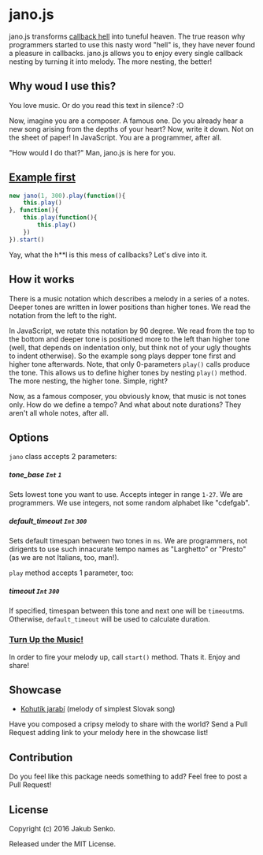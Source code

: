 # jano.js
jano.js transforms [callback hell](http://callbackhell.com/) into tuneful heaven. The true reason why programmers started to use this nasty word "hell" is, they have never found a pleasure in callbacks. jano.js allows you to enjoy every single callback nesting by turning it into melody. The more nesting, the better!

## Why woud I use this?
You love music. Or do you read this text in silence? :O

Now, imagine you are a composer. A famous one. Do you already hear a new song arising from the depths of your heart? Now, write it down. Not on the sheet of paper! In JavaScript. You are a programmer, after all.

"How would I do that?" Man, jano.js is here for you.

## [Example first](https://senky.github.io/jano.js/index.html)
```javascript
new jano(1, 300).play(function(){
	this.play()
}, function(){
	this.play(function(){
		this.play()
	})
}).start()
```
Yay, what the h**l is this mess of callbacks? Let's dive into it.

## How it works
There is a music notation which describes a melody in a series of a notes. Deeper tones are written in lower positions than higher tones. We read the notation from the left to the right.

In JavaScript, we rotate this notation by 90 degree. We read from the top to the bottom and deeper tone is positioned more to the left than higher tone (well, that depends on indentation only, but think not of your ugly thoughts to indent otherwise). So the example song plays depper tone first and higher tone afterwards. Note, that only 0-parameters `play()` calls produce the tone. This allows us to define higher tones by nesting `play()` method. The more nesting, the higher tone. Simple, right?

Now, as a famous composer, you obviously know, that music is not tones only. How do we define a tempo? And what about note durations? They aren't all whole notes, after all.

## Options
`jano` class accepts 2 parameters:
##### tone_base `Int` `1`
Sets lowest tone you want to use. Accepts integer in range `1-27`. We are programmers. We use integers, not some random alphabet like "cdefgab".
##### default_timeout `Int` `300`
Sets default timespan between two tones in `ms`. We are programmers, not dirigents to use such innacurate tempo names as "Larghetto" or "Presto" (as we are not Italians, too, man!).


`play` method accepts 1 parameter, too:
##### timeout `Int` `300`
If specified, timespan between this tone and next one will be `timeout`ms. Otherwise, `default_timeout` will be used to calculate duration.

### [Turn Up the Music!](https://www.youtube.com/watch?v=eQWG8BVeryU)
In order to fire your melody up, call `start()` method. Thats it. Enjoy and share!

## Showcase
- [Kohutík jarabí](https://senky.github.io/jano.js/kohutik.html) (melody of simplest Slovak song)

Have you composed a cripsy melody to share with the world? Send a Pull Request adding link to your melody here in the showcase list!

## Contribution
Do you feel like this package needs something to add? Feel free to post a Pull Request!

## License
Copyright (c) 2016 Jakub Senko.

Released under the MIT License.
